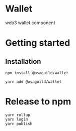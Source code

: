 # Wallet

web3 wallet component

# Getting started

## Installation

```npm
npm install @osaguild/wallet
```

```yarn
yarn add @osaguild/wallet
```

# Release to npm

```yarn
yarn rollup
yarn login
yarn publish
```
